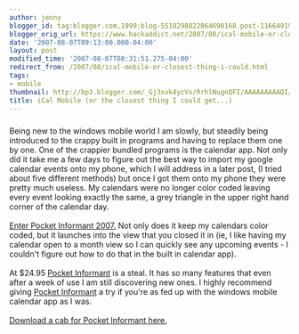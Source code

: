 ```yaml
---
author: jenny
blogger_id: tag:blogger.com,1999:blog-5518298822864690168.post-1166491912011318409
blogger_orig_url: https://www.hackaddict.net/2007/08/ical-mobile-or-closest-thing-i-could.html
date: '2007-08-07T09:13:00.000-04:00'
layout: post
modified_time: '2007-08-07T08:31:51.275-04:00'
redirect_from: /2007/08/ical-mobile-or-closest-thing-i-could.html
tags:
- mobile
thumbnail: http://bp3.blogger.com/_Gj3xvk4ycVs/RrhlNugnQFI/AAAAAAAAAQI/9J8WZjXyZkY/s72-c/MonthView.jpg
title: iCal Mobile (or the closest thing I could get...)
---
```


<img alt="" border="0" id="BLOGGER_PHOTO_ID_5095934264867242066" src="{{ site.url }}/assets/images/2007-08-07-image-0000.jpg" style="margin: 0px auto 10px; display: block; text-align: center; "/>Being new to the windows mobile world I am slowly, but steadily being introduced to the crappy built in programs and having to replace them one by one.  One of the crappier bundled programs is the calendar app.  Not only did it take me a few days to figure out the best way to import my google calendar events onto my phone, which I will address in a later post, (I tried about five different methods) but once I got them onto my phone they were pretty much useless.  My calendars were no longer color coded leaving every event looking exactly the same, a grey triangle in the upper right hand corner of the calendar day.<br/><br/><a href="http://www.pocketinformant.com/products_info.php?p_id=pi&amp;">Enter Pocket Informant 2007.</a>  Not only does it keep my calendars color coded, but it launches into the view that you closed it in (ie, I like having my calendar open to a month view so I can quickly see any upcoming events - I couldn't figure out how to do that in the built in calendar app).<br/><br/>At $24.95 <a href="http://www.pocketinformant.com/products_info.php?p_id=pi&amp;">Pocket Informant</a> is a steal.  It has so many features that even after a week of use I am still discovering new ones.   I highly recommend giving <a href="http://www.pocketinformant.com/products_info.php?p_id=pi&amp;">Pocket Informant</a> a try if you're as fed up with the windows mobile calendar  app as  I was.<br/><br/><a href="http://download.pocketinformant.com/7/CAB/">Download a cab for Pocket Informant here.</a>